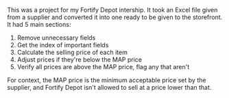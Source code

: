 This was a project for my Fortify Depot intership. It took an Excel file given from a supplier and converted it into one ready to be given to the storefront. It had 5 main sections:

1. Remove unnecessary fields
2. Get the index of important fields
3. Calculate the selling price of each item
4. Adjust prices if they're below the MAP price
5. Verify all prices are above the MAP price, flag any that aren't

For context, the MAP price is the minimum acceptable price set by the supplier, and Fortify Depot isn't allowed to sell at a price lower than that.
